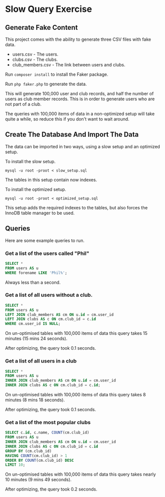 # Slow Query Exercise

## Generate Fake Content

This project comes with the ability to generate three CSV files with fake data.

- users.csv - The users.
- clubs.csv - The clubs.
- club_members.csv - The link between users and clubs.

Run `composer install` to install the Faker package.

Run `php faker.php` to generate the data.

This will generate 100,000 user and club records, and half the number of users
as club member records. This is in order to generate users who are not part of
a club.

The queries with 100,000 items of data in a non-optimized setup will take quite
a while, so reduce this if you don't want to wait around.

## Create The Database And Import The Data

The data can be imported in two ways, using a slow setup and an optimized setup.

To install the slow setup.
```
mysql -u root -proot < slow_setup.sql
```
The tables in this setup contain now indexes.

To install the optimized setup.
```
mysql -u root -proot < optimized_setup.sql
```
This setup adds the required indexes to the tables, but also forces the InnoDB
table manager to be used.

## Queries

Here are some example queries to run.

### Get a list of the users called "Phil"

```sql
SELECT *
FROM users AS u
WHERE forename LIKE 'Phil%';
```

Always less than a second.

### Get a list of all users without a club.

```sql
SELECT *
FROM users AS u
LEFT JOIN club_members AS cm ON u.id = cm.user_id
LEFT JOIN clubs AS c ON cm.club_id = c.id
WHERE cm.user_id IS NULL;
```

On un-optimised tables with 100,000 items of data this query takes 15 minutes (15 mins 24 seconds).

After optimizing, the query took 0.1 seconds.

### Get a list of all users in a club

```sql
SELECT *
FROM users AS u
INNER JOIN club_members AS cm ON u.id = cm.user_id
INNER JOIN clubs AS c ON cm.club_id = c.id;
```

On un-optimised tables with 100,000 items of data this query takes 8 minutes (8 mins 18 seconds).

After optimizing, the query took 0.1 seconds.

### Get a list of the most popular clubs

```sql
SELECT c.id, c.name, COUNT(cm.club_id)
FROM users AS u
INNER JOIN club_members AS cm ON u.id = cm.user_id
INNER JOIN clubs AS c ON cm.club_id = c.id
GROUP BY (cm.club_id)
HAVING COUNT(cm.club_id) > 1
ORDER BY COUNT(cm.club_id) DESC
LIMIT 10;
```

On un-optimised tables with 100,000 items of data this query takes nearly 10 minutes (9 mins 49 seconds).

After optimizing, the query took 0.2 seconds.
